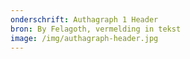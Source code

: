 ```yaml
---
onderschrift: Authagraph 1 Header
bron: By Felagoth, vermelding in tekst
image: /img/authagraph-header.jpg
---
```

